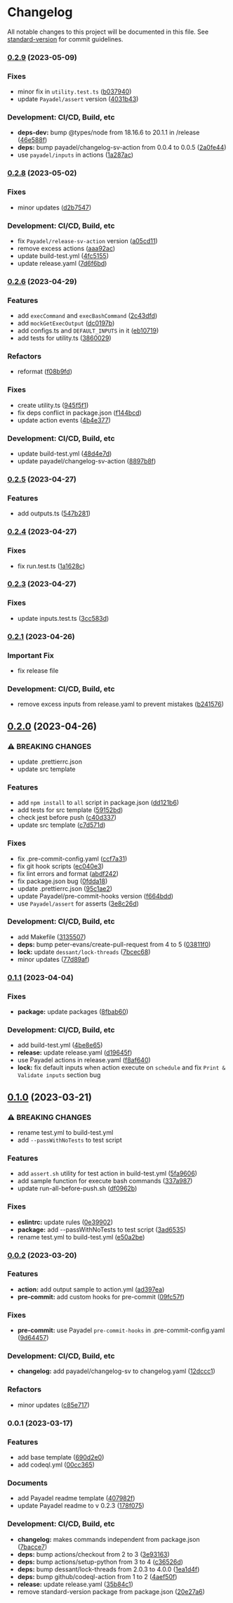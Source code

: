 # Changelog

All notable changes to this project will be documented in this file. See [standard-version](https://github.com/conventional-changelog/standard-version) for commit guidelines.

### [0.2.9](https://github.com/Payadel/github-action-typescript/compare/v0.2.8...v0.2.9) (2023-05-09)


### Fixes

* minor fix in `utility.test.ts` ([b037940](https://github.com/Payadel/github-action-typescript/commit/b037940caac665ed244ad0a44bae071eb6870a99))
* update `Payadel/assert` version ([4031b43](https://github.com/Payadel/github-action-typescript/commit/4031b43ba8f7687723f4271120cff609def369e2))


### Development: CI/CD, Build, etc

* **deps-dev:** bump @types/node from 18.16.6 to 20.1.1 in /release ([46e588f](https://github.com/Payadel/github-action-typescript/commit/46e588fd2e9b67904174442bae0a710883b49c8a))
* **deps:** bump payadel/changelog-sv-action from 0.0.4 to 0.0.5 ([2a0fe44](https://github.com/Payadel/github-action-typescript/commit/2a0fe447c2bbd69b866584a4d00d83f47747a206))
* use `payadel/inputs` in actions ([1a287ac](https://github.com/Payadel/github-action-typescript/commit/1a287ac641e482dab582a877f4c5818edc22d9d5))

### [0.2.8](https://github.com/Payadel/github-action-typescript/compare/v0.2.7...v0.2.8) (2023-05-02)


### Fixes

* minor updates ([d2b7547](https://github.com/Payadel/github-action-typescript/commit/d2b754773223bd908b4bddd8b4671c2ad62d2c08))


### Development: CI/CD, Build, etc

* fix `Payadel/release-sv-action` version ([a05cd11](https://github.com/Payadel/github-action-typescript/commit/a05cd11182d4a36541ab2a4de443729f5378784f))
* remove excess actions ([aaa92ac](https://github.com/Payadel/github-action-typescript/commit/aaa92ac2ab26ae2e39937b29e499ed6136049292))
* update build-test.yml ([4fc5155](https://github.com/Payadel/github-action-typescript/commit/4fc51557dfe6af784ae699e2709ef7c286cc6885))
* update release.yaml ([7d6f6bd](https://github.com/Payadel/github-action-typescript/commit/7d6f6bdffb4889406e491dce4877898605c3132b))

### [0.2.6](https://github.com/Payadel/github-action-typescript/compare/v0.2.5...v0.2.6) (2023-04-29)


### Features

* add `execCommand` and `execBashCommand` ([2c43dfd](https://github.com/Payadel/github-action-typescript/commit/2c43dfd3e56e2100bd7149e7061dcda9572c37cf))
* add `mockGetExecOutput` ([dc0197b](https://github.com/Payadel/github-action-typescript/commit/dc0197b628ea030231c015ffb470e0c673344f90))
* add configs.ts and `DEFAULT_INPUTS` in it ([eb10719](https://github.com/Payadel/github-action-typescript/commit/eb1071914eda96245b6fb1d7563b0d1fdd88c435))
* add tests for utility.ts ([3860029](https://github.com/Payadel/github-action-typescript/commit/3860029fcea8a27590ad6a4e4709f084b3c7f8dd))


### Refactors

* reformat ([f08b9fd](https://github.com/Payadel/github-action-typescript/commit/f08b9fd5f966a93c0772e1598332b3185e2496dc))


### Fixes

* create utility.ts ([945f5f1](https://github.com/Payadel/github-action-typescript/commit/945f5f1b3b800664a06a287a93605b9161986bf2))
* fix deps conflict in package.json ([f144bcd](https://github.com/Payadel/github-action-typescript/commit/f144bcd068bac3332153700249443ffd3f0ba5ef))
* update action events ([4b4e377](https://github.com/Payadel/github-action-typescript/commit/4b4e377bb8106a8c90bb7d8213fba2eff3b7d9cd))


### Development: CI/CD, Build, etc

* update build-test.yml ([48d4e7d](https://github.com/Payadel/github-action-typescript/commit/48d4e7d9be2a44c20db8d81d6025753849bd5feb))
* update payadel/changelog-sv-action ([8897b8f](https://github.com/Payadel/github-action-typescript/commit/8897b8fd292cd52e40f30739ac4f37f2c25a0e7f))

### [0.2.5](https://github.com/Payadel/github-action-typescript/compare/v0.2.4...v0.2.5) (2023-04-27)


### Features

* add outputs.ts ([547b281](https://github.com/Payadel/github-action-typescript/commit/547b281bc58ffa426920a47772c03434a5249e62))

### [0.2.4](https://github.com/Payadel/github-action-typescript/compare/v0.2.3...v0.2.4) (2023-04-27)


### Fixes

* fix run.test.ts ([1a1628c](https://github.com/Payadel/github-action-typescript/commit/1a1628c7674afadb1a5bc4566ae8ed0ea2e05b89))

### [0.2.3](https://github.com/Payadel/github-action-typescript/compare/v0.2.2...v0.2.3) (2023-04-27)


### Fixes

* update inputs.test.ts ([3cc583d](https://github.com/Payadel/github-action-typescript/commit/3cc583df53a92ba72142bca7bab94ce70569417a))

### [0.2.1](https://github.com/Payadel/github-action-typescript/compare/v0.2.0...v0.2.1) (2023-04-26)


### Important Fix

* fix release file

### Development: CI/CD, Build, etc

* remove excess inputs from release.yaml to prevent mistakes ([b241576](https://github.com/Payadel/github-action-typescript/commit/b24157658178747801b5e48065f05a16cf4555ad))

## [0.2.0](https://github.com/Payadel/github-action-typescript/compare/v0.1.1...v0.2.0) (2023-04-26)


### ⚠ BREAKING CHANGES

* update .prettierrc.json
* update src template

### Features

* add `npm install` to `all` script in package.json ([dd121b6](https://github.com/Payadel/github-action-typescript/commit/dd121b680333dfaf03020c538b8b4e89e4c81d65))
* add tests for src template ([59152bd](https://github.com/Payadel/github-action-typescript/commit/59152bd024515188f2c30b5ba726a28c12520077))
* check jest before push ([c40d337](https://github.com/Payadel/github-action-typescript/commit/c40d337e604c714a42ea34ee3aaf9e88bb34d240))
* update src template ([c7d571d](https://github.com/Payadel/github-action-typescript/commit/c7d571d301a5de4a31696e5ed8d262a61ac656cb))


### Fixes

* fix .pre-commit-config.yaml ([ccf7a31](https://github.com/Payadel/github-action-typescript/commit/ccf7a315907b8c578146d906e56210e48345e49f))
* fix git hook scripts ([ec040e3](https://github.com/Payadel/github-action-typescript/commit/ec040e3765764842f3b989f1c3f050bf9116b0d6))
* fix lint errors and format ([abdf242](https://github.com/Payadel/github-action-typescript/commit/abdf242d147741049eab5727671e6914c21775a5))
* fix package.json bug ([0fdda18](https://github.com/Payadel/github-action-typescript/commit/0fdda18b144218cce353a23cc2e5a577dab68704))
* update .prettierrc.json ([95c1ae2](https://github.com/Payadel/github-action-typescript/commit/95c1ae2baa8ffb77c3af4e802831ec55d185ffcc))
* update Payadel/pre-commit-hooks version ([f664bdd](https://github.com/Payadel/github-action-typescript/commit/f664bdddfc936ef7f8783f6726e7f062b92fab6a))
* use `Payadel/assert` for asserts ([3e8c26d](https://github.com/Payadel/github-action-typescript/commit/3e8c26da54b0060e29f6d853d071b16bc6b67cba))


### Development: CI/CD, Build, etc

* add Makefile ([3135507](https://github.com/Payadel/github-action-typescript/commit/313550777461193c8684899ce9e09e8d49b6e640))
* **deps:** bump peter-evans/create-pull-request from 4 to 5 ([03811f0](https://github.com/Payadel/github-action-typescript/commit/03811f020cca8f7059b23a7dc485c932e3b72e50))
* **lock:** update `dessant/lock-threads` ([7bcec68](https://github.com/Payadel/github-action-typescript/commit/7bcec68a794a7f3bd06649d058a54c4f17ec5cf0))
* minor updates ([77d89af](https://github.com/Payadel/github-action-typescript/commit/77d89af47a3449998dfb6b899744a963fefcb401))

### [0.1.1](https://github.com/Payadel/github-action-typescript/compare/v0.1.0...v0.1.1) (2023-04-04)


### Fixes

* **package:** update packages ([8fbab60](https://github.com/Payadel/github-action-typescript/commit/8fbab60713dbb5078c4d19812a78e0671b75c38a))

### Development: CI/CD, Build, etc

* add build-test.yml ([4be8e65](https://github.com/Payadel/github-action-typescript/commit/4be8e652f79986d801e56f542302b6da0afee362))
* **release:** update release.yaml ([d19645f](https://github.com/Payadel/github-action-typescript/commit/d19645f12fc2967c18b7e3632ba50a94df7fbb7f))
* use Payadel actions in release.yaml ([f8af640](https://github.com/Payadel/github-action-typescript/commit/f8af6401ce4b7b6d089b164977c3ec48515de45f))
* **lock:** fix default inputs when action execute on `schedule` and fix `Print & Validate inputs` section bug

## [0.1.0](https://github.com/Payadel/github-action-typescript/compare/v0.0.2...v0.1.0) (2023-03-21)

### ⚠ BREAKING CHANGES

* rename test.yml to build-test.yml
* add `--passWithNoTests` to test script

### Features

* add `assert.sh` utility for test action in
  build-test.yml ([5fa9606](https://github.com/Payadel/github-action-typescript/commit/5fa96065304c4e2b5b55a891526d382312541957))
* add sample function for execute bash
  commands ([337a987](https://github.com/Payadel/github-action-typescript/commit/337a9877bb18d94c33da74e4ca272a60ad5bd8da))
* update
  run-all-before-push.sh ([df0962b](https://github.com/Payadel/github-action-typescript/commit/df0962bfeeffae35676fecfc73182db102ef8b2e))

### Fixes

* **eslintrc:** update
  rules ([0e39902](https://github.com/Payadel/github-action-typescript/commit/0e39902e3665d5fbb221229f08bcbbe3b5dcd3b7))
* **package:** add --passWithNoTests to test
  script ([3ad6535](https://github.com/Payadel/github-action-typescript/commit/3ad6535ec067c8e9dc242d957df7868e8b3fd1e1))
* rename test.yml to
  build-test.yml ([e50a2be](https://github.com/Payadel/github-action-typescript/commit/e50a2be8240db68f2a8eee863a8d7e28912fedbd))

### [0.0.2](https://github.com/Payadel/github-action-typescript/compare/v0.0.1...v0.0.2) (2023-03-20)

### Features

* **action:** add output sample to
  action.yml ([ad397ea](https://github.com/Payadel/github-action-typescript/commit/ad397eac6592471fb45b6a49b4929f094db8e2cc))
* **pre-commit:** add custom hooks for
  pre-commit ([09fc57f](https://github.com/Payadel/github-action-typescript/commit/09fc57f9c5475858db90e99733923efeb72a8ce0))

### Fixes

* **pre-commit:** use Payadel `pre-commit-hooks` in
  .pre-commit-config.yaml ([9d64457](https://github.com/Payadel/github-action-typescript/commit/9d644575d89c714d22b4caa21bb00606080433cb))

### Development: CI/CD, Build, etc

* **changelog:** add payadel/changelog-sv to
  changelog.yaml ([12dccc1](https://github.com/Payadel/github-action-typescript/commit/12dccc1383ef0b75f500bd89825d05ffb955d978))

### Refactors

* minor
  updates ([c85e717](https://github.com/Payadel/github-action-typescript/commit/c85e717f8161256f0376db081e3423fbcfa5c50c))

### 0.0.1 (2023-03-17)

### Features

* add base
  template ([690d2e0](https://github.com/Payadel/github-action-typescript/commit/690d2e0e01c7b140842e5c80e3c3e117d7f220a0))
* add
  codeql.yml ([00cc365](https://github.com/Payadel/github-action-typescript/commit/00cc365301eee897156aa05c43aff9cd9db46568))

### Documents

* add Payadel readme
  template ([407982f](https://github.com/Payadel/github-action-typescript/commit/407982fed08150cee0f34ba44fa173f98358c100))
* update Payadel readme to v
  0.2.3 ([178f075](https://github.com/Payadel/github-action-typescript/commit/178f075bc14d501bd4cc08468791feacc29ce5f4))

### Development: CI/CD, Build, etc

* **changelog:** makes commands independent from
  package.json ([7bacce7](https://github.com/Payadel/github-action-typescript/commit/7bacce763b18bf81df691e6b660f11ac404bd6c8))
* **deps:** bump actions/checkout from 2 to
  3 ([3e93163](https://github.com/Payadel/github-action-typescript/commit/3e9316373b14cb313478da214dd7dba7933d41ea))
* **deps:** bump actions/setup-python from 3 to
  4 ([c36526d](https://github.com/Payadel/github-action-typescript/commit/c36526ddea1c4ce689be35c1fc71fa94432dd920))
* **deps:** bump dessant/lock-threads from 2.0.3 to
  4.0.0 ([1ea1d4f](https://github.com/Payadel/github-action-typescript/commit/1ea1d4f151eb5dfd2330db620ee8aca7fb429852))
* **deps:** bump github/codeql-action from 1 to
  2 ([4aef50f](https://github.com/Payadel/github-action-typescript/commit/4aef50f59b963068ea9d7a31d7e8b707d32bf320))
* **release:** update
  release.yaml ([35b84c1](https://github.com/Payadel/github-action-typescript/commit/35b84c10e7c785f4be46d65633e952ee3ff032b8))
* remove standard-version package from
  package.json ([20e27a6](https://github.com/Payadel/github-action-typescript/commit/20e27a6934f8cf163932ab9ebbc76e5838ac1dad))
